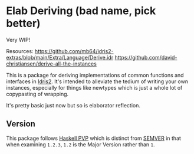 Elab Deriving (bad name, pick better)
=====

Very WIP!

Resources:
https://github.com/mb64/idris2-extras/blob/main/Extra/Language/Derive.idr
https://github.com/david-christiansen/derive-all-the-instances

This is a package for deriving implementations of common functions and interfaces in [Idris2](https://github.com/idris-lang/Idris2). It's intended to alleviate the tedium of writing your own instances, especially for things like newtypes which is just a whole lot of copypasting of wrapping.

It's pretty basic just now but so is elaborator reflection.

Version
-------

This package follows [Haskell PVP](https://pvp.haskell.org/) which is distinct from [SEMVER](https://semver.org/) in that when examining `1.2.3`, `1.2`  is the Major Version rather than `1`.

